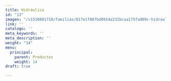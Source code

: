 ```yaml
---
title: Hidráulica
id: "13"
imagen: "/v1530801710/familias/817e1f807bd0914a231bcaa175fad09c-hidraulica.jpg"
link: ''
catalogo: ''
meta_keywords: ''
meta_description: ''
weight: "14"
menu:
  principal:
    parent: Productos
    weight: 14
draft: true

---
```

